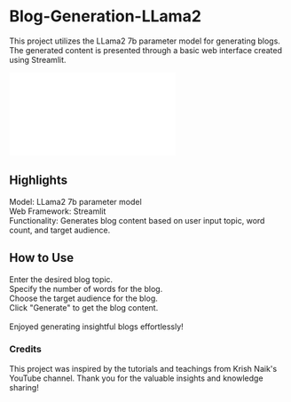 # Blog-Generation-LLama2

This project utilizes the LLama2 7b parameter model for generating blogs.<br /> 
The generated content is presented through a basic web interface created using Streamlit.<br /> 

![Blog-Generation-LLama2](/Generate_Blogs.pdf)

## Highlights <br /> 
Model: LLama2 7b parameter model <br /> 
Web Framework: Streamlit<br /> 
Functionality: Generates blog content based on user input topic, word count, and target audience.<br /> 
## How to Use<br /> 
Enter the desired blog topic.<br /> 
Specify the number of words for the blog.<br /> 
Choose the target audience for the blog.<br /> 
Click "Generate" to get the blog content.<br /> 
<br /> 
Enjoyed generating insightful blogs effortlessly!

### Credits<br /> 
This project was inspired by the tutorials and teachings from Krish Naik's YouTube channel. Thank you for the valuable insights and knowledge sharing!
